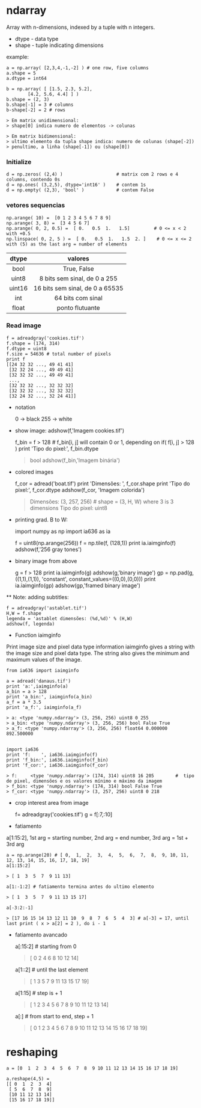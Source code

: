 # ndarray

Array with n-dimensions, indexed by a tuple with n integers.

* dtype - data type
* shape - tuple indicating dimensions

example:

    a = np.array( [2,3,4,-1,-2] ) # one row, five columns
    a.shape = 5
    a.dtype = int64

    b = np.array( [ [1.5, 2.3, 5.2],
            [4.2, 5.6, 4.4] ] )
    b.shape = (2, 3)
    b.shape[-1] = 3 # columns
    b-shape[-2] = 2 # rows

    > Em matrix unidimensional:
    > shape[0] indica numero de elementos -> colunas

    > Em matrix bidimensional:
    > ultimo elemento da tupla shape indica: numero de colunas (shape[-2])
    > penultimo, a linha (shape[-1]) ou (shape[0])

### Initialize

    d = np.zeros( (2,4) )                    # matrix com 2 rows e 4 columns, contendo 0s
    d = np.ones( (3,2,5), dtype='int16' )    # contem 1s
    d = np.empty( (2,3), 'bool' )            # contem False

### vetores sequencias

    np.arange( 10) =  [0 1 2 3 4 5 6 7 8 9]
    np.arange( 3, 8) =  [3 4 5 6 7]
    np.arange( 0, 2, 0.5) =  [ 0.   0.5  1.   1.5]         # 0 <= x < 2 with +0.5
    np.linspace( 0, 2, 5 ) =  [ 0.   0.5  1.   1.5  2. ]    # 0 <= x <= 2 with (5) as the last arg = number of elements


| dtype | valores |
|:-----:|:-------:|
| bool  | True, False                           |
| uint8 |8 bits sem sinal, de 0 a 255           |
| uint16 | 16 bits sem sinal, de 0 a 65535      |
| int     | 64 bits com sinal                   |
| float    | ponto flutuante                    |

### Read image

    f = adreadgray('cookies.tif')
    f.shape = (174, 314)
    f.dtype = uint8
    f.size = 54636 # total number of pixels
    print f
    [[24 32 32 ..., 49 41 41]
     [32 32 24 ..., 49 49 41]
     [32 32 32 ..., 49 49 41]
     ..., 
     [32 32 32 ..., 32 32 32]
     [32 32 32 ..., 32 32 32]
     [32 24 32 ..., 32 24 41]]

* notation

    0   -> black
    255 -> white

* show image: adshow(f,'Imagem cookies.tif')

    f_bin = f > 128             # f_bin[i, j] will contain 0 or 1, depending on if( f[i, j] > 128 )
    print 'Tipo do pixel:', f_bin.dtype
    > bool
    adshow(f_bin,'Imagem binária')


* colored images

    f_cor = adread('boat.tif')
    print 'Dimensões:    ', f_cor.shape
    print 'Tipo do pixel:', f_cor.dtype
    adshow(f_cor, 'Imagem colorida')
    
    > Dimensões:     (3, 257, 256)     # shape = (3, H, W) where 3 is 3 dimensions
    > Tipo do pixel: uint8

* printing grad. B to W:

    import numpy as np
    import ia636 as ia

    f = uint8(np.arange(256))
    f = np.tile(f, (128,1))
    print ia.iaimginfo(f)
    adshow(f,'256 gray tones')

* binary image from above

    g = f > 128
    print ia.iaimginfo(g)
    adshow(g,'binary image')
    gp = np.pad(g, ((1,1),(1,1)), 'constant', constant_values=((0,0),(0,0)))
    print ia.iaimginfo(gp)
    adshow(gp,'framed binary image')

** Note: adding subtitles:

    f = adreadgray('astablet.tif')
    H,W = f.shape
    legenda = 'astablet dimensões: (%d,%d)' % (H,W)
    adshow(f, legenda)

* Function iaimginfo
 
 Print image size and pixel data type information
 iaimginfo gives a string with the image size and pixel data type. The string also gives the minimum and maximum values of the image.

    from ia636 import iaimginfo

    a = adread('danaus.tif')
    print 'a:',iaimginfo(a)
    a_bin = a > 128
    print 'a_bin:', iaimginfo(a_bin)
    a_f = a * 3.5
    print 'a_f:', iaimginfo(a_f)

    > a: <type 'numpy.ndarray'> (3, 256, 256) uint8 0 255
    > a_bin: <type 'numpy.ndarray'> (3, 256, 256) bool False True
    > a_f: <type 'numpy.ndarray'> (3, 256, 256) float64 0.000000 892.500000


    import ia636
    print 'f:    ', ia636.iaimginfo(f)
    print 'f_bin:', ia636.iaimginfo(f_bin)
    print 'f_cor:', ia636.iaimginfo(f_cor)

    > f:     <type 'numpy.ndarray'> (174, 314) uint8 16 205        #  tipo de pixel, dimensões e os valores mínimo e máximo da imagem
    > f_bin: <type 'numpy.ndarray'> (174, 314) bool False True
    > f_cor: <type 'numpy.ndarray'> (3, 257, 256) uint8 0 218

* crop interest area from image

    f= adreadgray('cookies.tif')
    g = f[:7,:10]

* fatiamento

a[1:15:2], 1st arg = starting number, 2nd arg = end number, 3rd arg = 1st + 3rd arg

    a = np.arange(20) # [ 0,  1,  2,  3,  4,  5,  6,  7,  8,  9, 10, 11, 12, 13, 14, 15, 16, 17, 18, 19]
    a[1:15:2]

    > [ 1  3  5  7  9 11 13]
    
    a[1:-1:2] # fatiamento termina antes do ultimo elemento 

    > [ 1  3  5  7  9 11 13 15 17]

    a[-3:2:-1]

    > [17 16 15 14 13 12 11 10  9  8  7  6  5  4  3] # a[-3] = 17, until last print ( x > a[2] = 2 ), do i - 1


* fatiamento avancado

    a[:15:2] # starting from 0

    > [ 0  2  4  6  8 10 12 14]    

    a[1::2] # until the last element

    > [ 1  3  5  7  9 11 13 15 17 19]

    a[1:15] # step is + 1

    > [ 1  2  3  4  5  6  7  8  9 10 11 12 13 14]

    a[:] # from start to end, step + 1
    
    > [ 0  1  2  3  4  5  6  7  8  9 10 11 12 13 14 15 16 17 18 19]

# reshaping

    a = [0  1  2  3  4  5  6  7  8  9 10 11 12 13 14 15 16 17 18 19]

    a.reshape(4,5) = 
    [[ 0  1  2  3  4]
     [ 5  6  7  8  9]
     [10 11 12 13 14]
     [15 16 17 18 19]]
